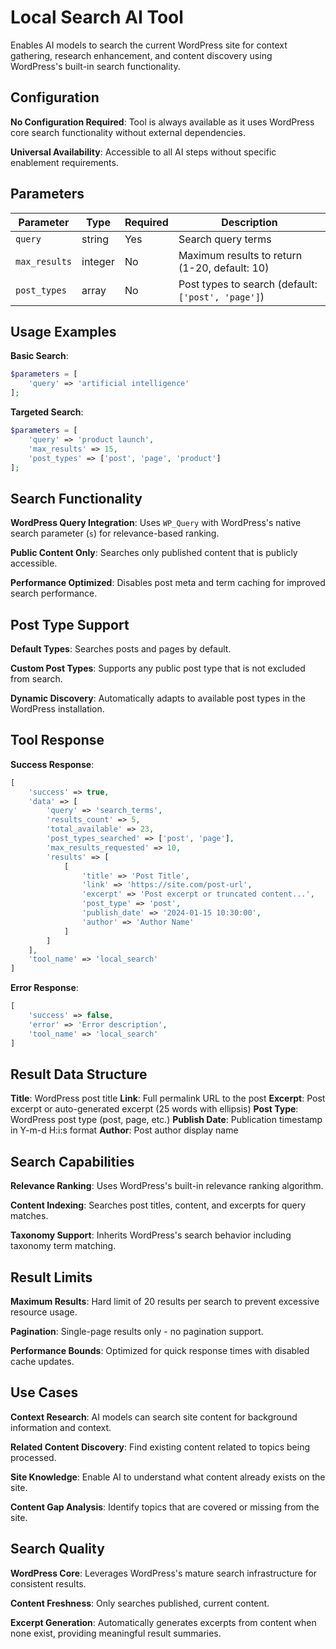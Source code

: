 # Local Search AI Tool

Enables AI models to search the current WordPress site for context gathering, research enhancement, and content discovery using WordPress's built-in search functionality.

## Configuration

**No Configuration Required**: Tool is always available as it uses WordPress core search functionality without external dependencies.

**Universal Availability**: Accessible to all AI steps without specific enablement requirements.

## Parameters

| Parameter | Type | Required | Description |
|-----------|------|----------|-------------|
| `query` | string | Yes | Search query terms |
| `max_results` | integer | No | Maximum results to return (1-20, default: 10) |
| `post_types` | array | No | Post types to search (default: `['post', 'page']`) |

## Usage Examples

**Basic Search**:
```php
$parameters = [
    'query' => 'artificial intelligence'
];
```

**Targeted Search**:
```php
$parameters = [
    'query' => 'product launch',
    'max_results' => 15,
    'post_types' => ['post', 'page', 'product']
];
```

## Search Functionality

**WordPress Query Integration**: Uses `WP_Query` with WordPress's native search parameter (`s`) for relevance-based ranking.

**Public Content Only**: Searches only published content that is publicly accessible.

**Performance Optimized**: Disables post meta and term caching for improved search performance.

## Post Type Support

**Default Types**: Searches posts and pages by default.

**Custom Post Types**: Supports any public post type that is not excluded from search.

**Dynamic Discovery**: Automatically adapts to available post types in the WordPress installation.

## Tool Response

**Success Response**:
```php
[
    'success' => true,
    'data' => [
        'query' => 'search_terms',
        'results_count' => 5,
        'total_available' => 23,
        'post_types_searched' => ['post', 'page'],
        'max_results_requested' => 10,
        'results' => [
            [
                'title' => 'Post Title',
                'link' => 'https://site.com/post-url',
                'excerpt' => 'Post excerpt or truncated content...',
                'post_type' => 'post',
                'publish_date' => '2024-01-15 10:30:00',
                'author' => 'Author Name'
            ]
        ]
    ],
    'tool_name' => 'local_search'
]
```

**Error Response**:
```php
[
    'success' => false,
    'error' => 'Error description',
    'tool_name' => 'local_search'
]
```

## Result Data Structure

**Title**: WordPress post title
**Link**: Full permalink URL to the post
**Excerpt**: Post excerpt or auto-generated excerpt (25 words with ellipsis)
**Post Type**: WordPress post type (post, page, etc.)
**Publish Date**: Publication timestamp in Y-m-d H:i:s format
**Author**: Post author display name

## Search Capabilities

**Relevance Ranking**: Uses WordPress's built-in relevance ranking algorithm.

**Content Indexing**: Searches post titles, content, and excerpts for query matches.

**Taxonomy Support**: Inherits WordPress's search behavior including taxonomy term matching.

## Result Limits

**Maximum Results**: Hard limit of 20 results per search to prevent excessive resource usage.

**Pagination**: Single-page results only - no pagination support.

**Performance Bounds**: Optimized for quick response times with disabled cache updates.

## Use Cases

**Context Research**: AI models can search site content for background information and context.

**Related Content Discovery**: Find existing content related to topics being processed.

**Site Knowledge**: Enable AI to understand what content already exists on the site.

**Content Gap Analysis**: Identify topics that are covered or missing from the site.

## Search Quality

**WordPress Core**: Leverages WordPress's mature search infrastructure for consistent results.

**Content Freshness**: Only searches published, current content.

**Excerpt Generation**: Automatically generates excerpts from content when none exist, providing meaningful result summaries.